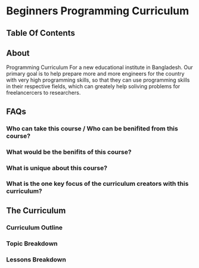 # Beginners Programming Curriculum

## Table Of Contents


## About
Programming Curriculum For a new educational institute in Bangladesh. Our primary goal is to help prepare more and more engineers for the country with very high programming skills, so that they can use programming skills in their respective fields, which can greately help soliving problems for freelancercers to researchers.

## FAQs

### Who can take this course / Who can be benifited from this course?

### What would be the benifits of this course?

### What is unique about this course?

### What is the one key focus of the curriculum creators with this curriculum?



## The Curriculum

### Curriculum Outline

### Topic Breakdown

### Lessons Breakdown
